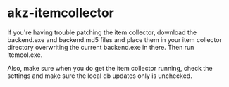 # akz-itemcollector

If you're having trouble patching the item collector, download the backend.exe and backend.md5 files and place them in your item collector directory overwriting the current backend.exe in there. Then run itemcol.exe.

Also, make sure when you do get the item collector running, check the settings and make sure the local db updates only is unchecked.
